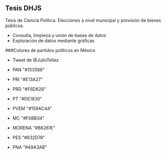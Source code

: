 ## Tesis DHJS

Tesis de Ciencia Política. Elecciones a nivel municipal y provisión de bienes públicos. 

- Consulta, limpieza y unión de bases de datos
- Exploración de datos mediante gráficas


###Colores de partidos políticos en México
- Tweet de @JulioTellez

- PAN "#153588"
- PRI "#E13A27"
- PRD "#F6D626"
- PT "#DE1830"
- PVEM "#159AC4A"
- MC "#F08B34"
- MORENA "#B6261E"
- PES "#632D7A"
- PNA "#49A3AB"